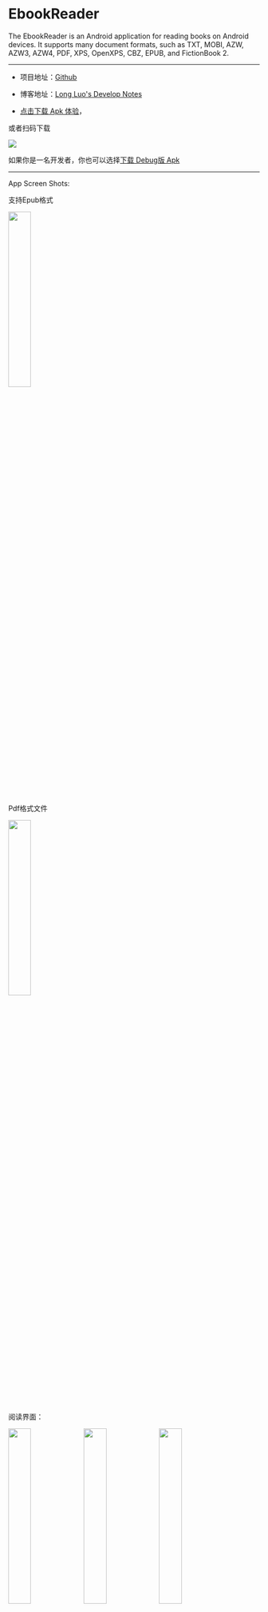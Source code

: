 # EbookReader

The EbookReader is an Android application for reading books on Android devices. It supports many document formats, such as TXT, MOBI, AZW, AZW3, AZW4, PDF, XPS, OpenXPS, CBZ, EPUB, and FictionBook 2.

-----------------------

* 项目地址：[Github](https://github.com/longluo/EbookReader)

* 博客地址：[Long Luo's Develop Notes](https://longluo.me)


* [点击下载 Apk 体验](https://raw.githubusercontent.com/longluo/EbookReader/dev/releases/EbookReader_release.apk)，

或者扫码下载

![](pictures/EbookReader_QRCode.png)

如果你是一名开发者，你也可以选择[下载 Debug版 Apk](https://raw.githubusercontent.com/longluo/Android_Dev_Quick/dev/releases/Android_Dev_Quick_debug.apk)

-----------------



App Screen Shots:

支持Epub格式

<a href="./pictures/EbookReader_Epub.png"><img src="./pictures/EbookReader_Epub.png" width="30%" /></a>

Pdf格式文件

<a href="./pictures/pdf/EbookReader_Pdf.png"><img src="./pictures/pdf/EbookReader_Pdf.png" width="30%" /></a>

阅读界面：

<a href="./pictures/read/EbookReader_Reader_Page.png"><img src="./pictures/read/EbookReader_Reader_Page.png" width="30%" /></a><a href="./pictures/read/EbookReader_Read_Contents.png"><img src="./pictures/read/EbookReader_Read_Contents.png" width="30%" /></a><a href="./pictures/read/EbookReader_Read_NightMode.png"><img src="./pictures/read/EbookReader_Read_NightMode.png" width="30%" /></a>

阅读设置：

<a href="./pictures/read/EbookReader_Read_Setting.png"><img src="./pictures/read/EbookReader_Read_Setting.png" width="30%" /></a><a href="./pictures/read/EbookReader_Read_ReadSetting.png"><img src="./pictures/read/EbookReader_Read_ReadSetting.png" width="30%" /></a><a href="./pictures/read/EbookReader_Read_Progress.png"><img src="./pictures/read/EbookReader_Read_Progress.png" width="30%" /></a>

TTS阅读：

<a href="./pictures/read/EbookReader_Read_TTS.png"><img src="./pictures/read/EbookReader_Read_TTS.png" width="30%" /></a>

-----------------

2021.12.11 增加mobi, azw, azw3, azw4, fb2, cbz, xps, openxps格式电子书支持;

2021.12.13 修复之前的txt阅读界面bug;

2021.12.15 增加tts阅读支持;


